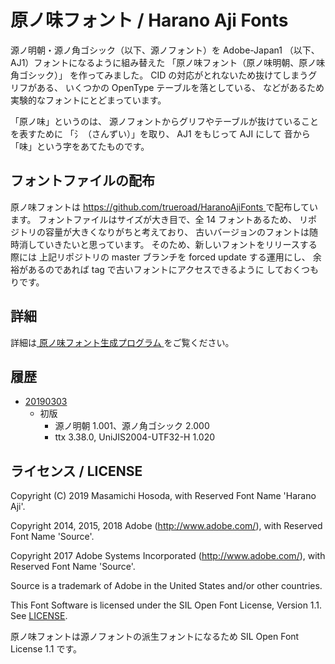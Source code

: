 <!-- -*- coding: utf-8 -*- -->
# 原ノ味フォント / Harano Aji Fonts

源ノ明朝・源ノ角ゴシック（以下、源ノフォント）を
Adobe-Japan1 （以下、AJ1）フォントになるように組み替えた
「原ノ味フォント（原ノ味明朝、原ノ味角ゴシック）」
を作ってみました。
CID の対応がとれないため抜けてしまうグリフがある、
いくつかの OpenType テーブルを落としている、
などがあるため実験的なフォントにとどまっています。

「原ノ味」というのは、
源ノフォントからグリフやテーブルが抜けていることを表すために
「氵（さんずい）」を取り、
AJ1 をもじって AJI にして
音から「味」という字をあてたものです。

## フォントファイルの配布

原ノ味フォントは
[
https://github.com/trueroad/HaranoAjiFonts
](https://github.com/trueroad/HaranoAjiFonts)
で配布しています。
フォントファイルはサイズが大き目で、全 14 フォントあるため、
リポジトリの容量が大きくなりがちと考えており、
古いバージョンのフォントは随時消していきたいと思っています。
そのため、新しいフォントをリリースする際には
上記リポジトリの master ブランチを forced update する運用にし、
余裕があるのであれば tag で古いフォントにアクセスできるように
しておくつもりです。

## 詳細

詳細は[
原ノ味フォント生成プログラム
](https://github.com/trueroad/HaranoAjiFonts-generator)
をご覧ください。

## 履歴

* [
20190303
](https://github.com/trueroad/HaranoAjiFonts/releases/tag/20190303)
    + 初版
        - 源ノ明朝 1.001、源ノ角ゴシック 2.000
        - ttx 3.38.0, UniJIS2004-UTF32-H 1.020

## ライセンス / LICENSE

Copyright (C) 2019 Masamichi Hosoda, with Reserved Font Name 'Harano Aji'.

Copyright 2014, 2015, 2018 Adobe (http://www.adobe.com/),
with Reserved Font Name 'Source'.

Copyright 2017 Adobe Systems Incorporated (http://www.adobe.com/),
with Reserved Font Name 'Source'.

Source is a trademark of Adobe in the United States and/or other countries.

This Font Software is licensed under the SIL Open Font License, Version 1.1.
See [LICENSE](LICENSE).

原ノ味フォントは源ノフォントの派生フォントになるため
SIL Open Font License 1.1 です。
